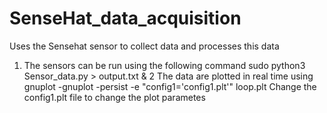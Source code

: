 # SenseHat_data_acquisition
Uses the Sensehat sensor to collect data and processes this data
1) The sensors can be run using the following command
  sudo python3 Sensor_data.py > output.txt &
2 The data are plotted in real time using gnuplot
 -gnuplot -persist -e "config1='config1.plt'" loop.plt 
 Change the config1.plt file to change the plot parametes
